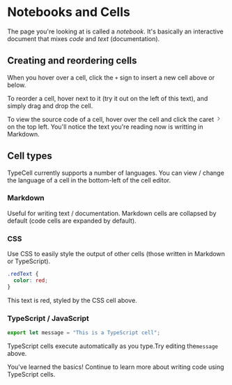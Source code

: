 # Notebooks and Cells

The page you're looking at is called a *notebook*.
It's basically an interactive document that mixes *code* and *text* (documentation).

## Creating and reordering cells

When you hover over a cell, click the `+` sign to insert a new cell above or below.

To reorder a cell, hover next to it (try it out on the left of this text), and simply drag and drop the cell.

To view the source code of a cell, hover over the cell and click the caret <svg stroke="currentColor" fill="currentColor" stroke-width="0" viewBox="0 0 16 16" class="notebookCell-sideIcon" height="1em" width="1em" xmlns="http://www.w3.org/2000/svg"><title>Show / hide code</title><path fill-rule="evenodd" clip-rule="evenodd" d="M10.072 8.024L5.715 3.667l.618-.62L11 7.716v.618L6.333 13l-.618-.619 4.357-4.357z"></path></svg> on the top left.
You'll notice the text you're reading now is writting in Markdown.

## Cell types

TypeCell currently supports a number of languages. You can view / change the language of a cell in the bottom-left of the cell editor.

### Markdown

Useful for writing text / documentation. Markdown cells are collapsed by default (code cells are expanded by default).

### CSS

Use CSS to easily style the output of other cells (those written in Markdown or TypeScript).


```css
.redText {
  color: red;
}

```

<div class="redText">This text is red, styled by the CSS cell above.</div>

### TypeScript / JavaScript


```typescript
export let message = "This is a TypeScript cell";

```

TypeScript cells execute automatically as you type.Try editing the`message` above.

You've learned the basics! Continue to learn more about writing code using TypeScript cells.
